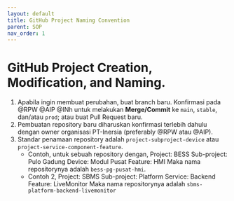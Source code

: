 ```yaml
---
layout: default
title: GitHub Project Naming Convention
parent: SOP
nav_order: 1
---
```

# GitHub Project Creation, Modification, and Naming.
1. Apabila ingin membuat perubahan, buat branch baru. Konfirmasi pada @RPW @AIP @INh untuk melakukan **Merge/Commit** ke `main`, `stable`, dan/atau `prod`; atau buat Pull Request baru.
2. Pembuatan repository baru diharuskan konfirmasi terlebih dahulu dengan owner organisasi PT-Inersia (preferably @RPW atau @AIP).
3. Standar penamaan repository adalah `project-subproject-device` atau `project-service-component-feature`.
	- Contoh, untuk sebuah repository dengan,
	   Project: BESS
	   Sub-project: Pulo Gadung
	   Device: Modul Pusat
	   Feature: HMI
	   Maka nama repositorynya adalah `bess-pg-pusat-hmi`.
	- Contoh 2,
	  Project: SBMS
	  Sub-project: Platform
	  Service: Backend
	  Feature: LiveMonitor
	  Maka nama repositorynya adalah `sbms-platform-backend-livemonitor`
